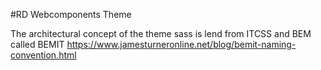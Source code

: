 #RD Webcomponents Theme

The architectural concept of the theme sass is lend from ITCSS and BEM called BEMIT https://www.jamesturneronline.net/blog/bemit-naming-convention.html